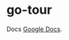 # go-tour

Docs [Google Docs](https://docs.google.com/document/d/10HAWlG8rS3yELumRuYKfGWAZL3TtAvci3SOMxpDb3EU/edit?usp=sharing).